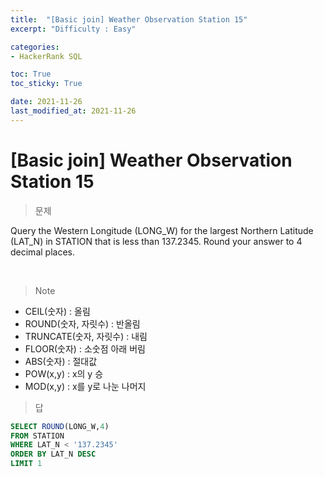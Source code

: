```yaml
---
title:  "[Basic join] Weather Observation Station 15"
excerpt: "Difficulty : Easy"

categories:
- HackerRank SQL

toc: True
toc_sticky: True

date: 2021-11-26
last_modified_at: 2021-11-26
---
```


# [Basic join] Weather Observation Station 15

> 문제

Query the Western Longitude (LONG_W) for the largest Northern Latitude (LAT_N) in STATION that is less than 137.2345. Round your answer to 4 decimal places.

<br>

> Note

- CEIL(숫자) : 올림
- ROUND(숫자, 자릿수) : 반올림
- TRUNCATE(숫자, 자릿수) : 내림
- FLOOR(숫자) : 소숫점 아래 버림
- ABS(숫자) : 절대값
- POW(x,y) : x의 y 승
- MOD(x,y) : x를 y로 나눈 나머지

> 답

```sql
SELECT ROUND(LONG_W,4)
FROM STATION
WHERE LAT_N < '137.2345'
ORDER BY LAT_N DESC
LIMIT 1
```

